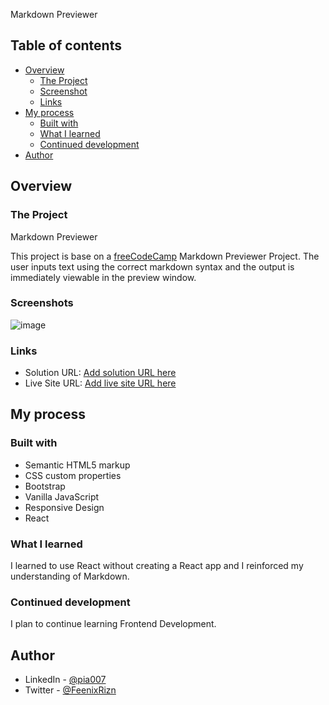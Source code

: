 Markdown Previewer
## Table of contents

- [Overview](#overview)
  - [The Project](#the-challenge)
  - [Screenshot](#screenshot)
  - [Links](#links)
- [My process](#my-process)
  - [Built with](#built-with)
  - [What I learned](#what-i-learned)
  - [Continued development](#continued-development)
- [Author](#author)


## Overview

### The Project

Markdown Previewer

This project is base on a [freeCodeCamp](https://www.freeCodeCamp.org) Markdown Previewer Project.  The user inputs text using the correct markdown syntax and the output is immediately viewable in the preview window.

### Screenshots
![image](https://user-images.githubusercontent.com/66088725/127219089-2fc05564-c731-4fea-b393-ae6e9f9f7033.png)

### Links

- Solution URL: [Add solution URL here](https://github.com/Pia007/Markdown-Previewer)
- Live Site URL: [Add live site URL here](https://pia007.github.io/Markdown-Previewer/)

## My process

### Built with

- Semantic HTML5 markup
- CSS custom properties
- Bootstrap
- Vanilla JavaScript
- Responsive Design
- React

### What I learned

I learned to use React without creating a React app and I reinforced my understanding of Markdown.

### Continued development

I plan to continue learning Frontend Development.

## Author

- LinkedIn - [@pia007](https://www.linkedin.com/in/pia-torain-dev)
- Twitter - [@FeenixRizn](https://www.twitter.com/yourusername)
